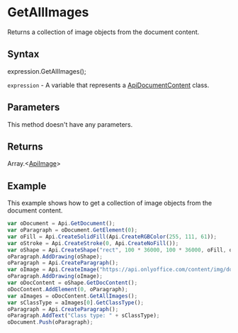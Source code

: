 # GetAllImages

Returns a collection of image objects from the document content.

## Syntax

expression.GetAllImages();

`expression` - A variable that represents a [ApiDocumentContent](../ApiDocumentContent.md) class.

## Parameters

This method doesn't have any parameters.

## Returns

Array.<[ApiImage](../../ApiImage/ApiImage.md)>

## Example

This example shows how to get a collection of image objects from the document content.

```javascript
var oDocument = Api.GetDocument();
var oParagraph = oDocument.GetElement(0);
var oFill = Api.CreateSolidFill(Api.CreateRGBColor(255, 111, 61));
var oStroke = Api.CreateStroke(0, Api.CreateNoFill());
var oShape = Api.CreateShape("rect", 100 * 36000, 100 * 36000, oFill, oStroke);
oParagraph.AddDrawing(oShape);
oParagraph = Api.CreateParagraph();
var oImage = Api.CreateImage("https://api.onlyoffice.com/content/img/docbuilder/examples/coordinate_aspects.png", 95 * 36000, 45 * 36000);
oParagraph.AddDrawing(oImage);
var oDocContent = oShape.GetDocContent();
oDocContent.AddElement(0, oParagraph);
var aImages = oDocContent.GetAllImages();
var sClassType = aImages[0].GetClassType();
oParagraph = Api.CreateParagraph();
oParagraph.AddText("Class type: " + sClassType);
oDocument.Push(oParagraph);
```
